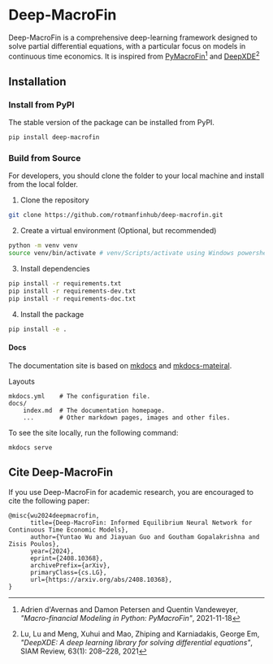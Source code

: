 # Deep-MacroFin

Deep-MacroFin is a comprehensive deep-learning framework designed to solve partial differential equations, with a particular focus on models in continuous time economics. 
It is inspired from <a href="https://adriendavernas.com/pymacrofin/index.html" target="_blank">PyMacroFin</a>[^1] and <a href="https://github.com/lululxvi/deepxde/tree/master" target="_blank">DeepXDE</a>[^2] 

## Installation

### Install from PyPI

The stable version of the package can be installed from PyPI.

```bash
pip install deep-macrofin
```

### Build from Source

For developers, you should clone the folder to your local machine and install from the local folder.

1. Clone the repository
```bash
git clone https://github.com/rotmanfinhub/deep-macrofin.git
```

2. Create a virtual environment (Optional, but recommended)
```bash
python -m venv venv
source venv/bin/activate # venv/Scripts/activate using Windows powershell
```

3. Install dependencies
```bash
pip install -r requirements.txt
pip install -r requirements-dev.txt
pip install -r requirements-doc.txt
```

4. Install the package
```bash
pip install -e .
```


#### Docs
The documentation site is based on [mkdocs](https://www.mkdocs.org/) and [mkdocs-mateiral](https://squidfunk.github.io/mkdocs-material/).

Layouts
```
mkdocs.yml    # The configuration file.
docs/
    index.md  # The documentation homepage.
    ...       # Other markdown pages, images and other files.
```

To see the site locally, run the following command:
```
mkdocs serve
```

## Cite Deep-MacroFin

If you use Deep-MacroFin for academic research, you are encouraged to cite the following paper:

```
@misc{wu2024deepmacrofin,
      title={Deep-MacroFin: Informed Equilibrium Neural Network for Continuous Time Economic Models}, 
      author={Yuntao Wu and Jiayuan Guo and Goutham Gopalakrishna and Zisis Poulos},
      year={2024},
      eprint={2408.10368},
      archivePrefix={arXiv},
      primaryClass={cs.LG},
      url={https://arxiv.org/abs/2408.10368}, 
}
```

[^1]: Adrien d'Avernas and Damon Petersen and Quentin Vandeweyer, *"Macro-financial Modeling in Python: PyMacroFin"*, 2021-11-18  
[^2]: Lu, Lu and Meng, Xuhui and Mao, Zhiping and Karniadakis, George Em, *"DeepXDE: A deep learning library for solving differential equations"*, SIAM Review, 63(1): 208–228, 2021